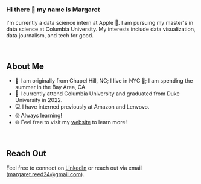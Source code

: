 ### Hi there 👋 my name is Margaret

I'm currently a data science intern at Apple . I am pursuing my master's in data science at Columbia University. My interests include data visualization, data journalism, and tech for good. 

<br/>


## About Me

- 📍  I am originally from Chapel Hill, NC; I live in NYC 🍎; I am spending the summer in the Bay Area, CA.
- 🏫  I currently attend Columbia University and graduated from Duke University in 2022.
- 💻  I have interned previously at Amazon and Lenvovo.
- 🤓  Always learning!
- 🌐  Feel free to visit my [website](https://margaret-reed.netlify.app/) to learn more!


<br/>

## Reach Out

Feel free to connect on [LinkedIn](https://www.linkedin.com/in/margaretreed/) or reach out via email (margaret.reed24@gmail.com).

